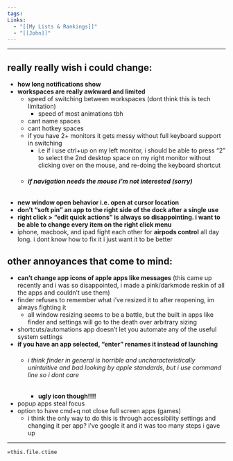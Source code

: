 ```yaml
---
tags: 
Links:
  - "[[My Lists & Rankings]]"
  - "[[John]]"
---
```

- - -
## really really wish i could change:
- **how long notifications show** 
- **workspaces are really awkward and limited**
	- speed of switching between workspaces (dont think this is tech limitation)
		- speed of most animations tbh
	- cant name spaces
	- cant hotkey spaces
	- if you have 2+ monitors it gets messy without full keyboard support in switching
		- i.e if i use ctrl+up on my left monitor, i should be able to press “2” to select the 2nd desktop space on my right monitor without clicking over on the mouse, and re-doing the keyboard shortcut
	- ###### **if navigation needs the mouse i’m not interested (sorry)**
- **new window open behavior i.e. open at cursor location**
- **don’t “soft pin” an app to the right side of the dock after a single use**
- **right click > “edit quick actions” is always so disappointing. i want to be able to change every item on the right click menu**
- iphone, macbook, and ipad  fight each other for **airpods control** all day long. i dont know how to fix it i just want it to be better
## other annoyances that come to mind:
- **can’t change app icons of apple apps like messages** (this came up recently and i was so disappointed, i made a pink/darkmode reskin of all the apps and couldn’t use them)
- finder refuses to remember what i’ve resized it to after reopening, im always fighting it
	- all window resizing seems to be a battle, but the built in apps like finder and settings will go to the death over arbitrary sizing
 - shortcuts/automations app doesn’t let you automate any of the useful system settings
 -  **if you have an app selected, “enter” renames it instead of launching**
	- ###### i think finder in general is horrible and uncharacteristically unintuitive and bad looking by apple standards, but i use command line so i dont care
		- **ugly icon though!!!!**
-  popup apps steal focus
-  option to have cmd+q not close full screen apps (games)
	- i think the only way to do this is through accessibility settings and changing it per app? i’ve google it and it was too many steps i gave up





- - -
`=this.file.ctime`